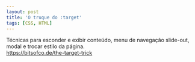 ```yaml
---
layout: post
title: 'O truque do :target'
tags: [CSS, HTML]
---
```


Técnicas para esconder e exibir conteúdo, menu de navegação slide-out, modal e trocar estilo da página.<br>
<https://bitsofco.de/the-target-trick>
